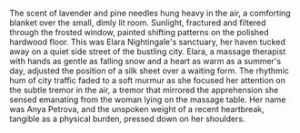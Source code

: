 The scent of lavender and pine needles hung heavy in the air, a comforting blanket over the small, dimly lit room.  Sunlight, fractured and filtered through the frosted window, painted shifting patterns on the polished hardwood floor.  This was Elara Nightingale's sanctuary, her haven tucked away on a quiet side street of the bustling city.  Elara, a massage therapist with hands as gentle as falling snow and a heart as warm as a summer's day, adjusted the position of a silk sheet over a waiting form.  The rhythmic hum of city traffic faded to a soft murmur as she focused her attention on the subtle tremor in the air, a tremor that mirrored the apprehension she sensed emanating from the woman lying on the massage table.  Her name was Anya Petrova, and the unspoken weight of a recent heartbreak, tangible as a physical burden, pressed down on her shoulders.
